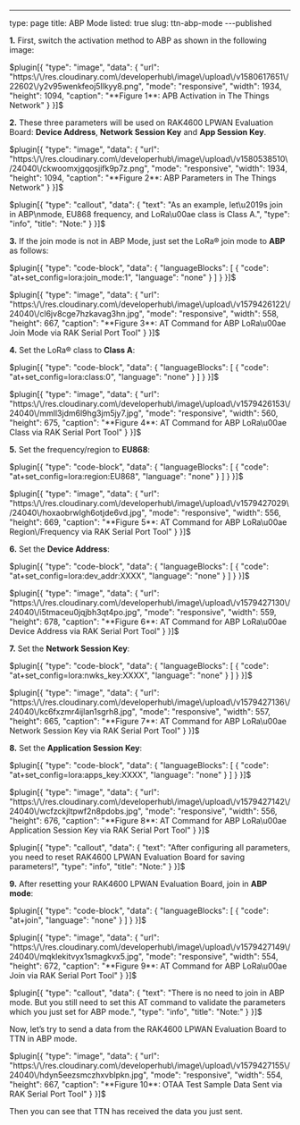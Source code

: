 ---
type: page
title: ABP Mode
listed: true
slug: ttn-abp-mode
---published

**1.** First, switch the activation method to ABP as shown in the following image:

$plugin[{
    "type": "image",
    "data": {
        "url": "https:\/\/res.cloudinary.com\/developerhub\/image\/upload\/v1580617651\/22602\/y2v95wenkfeoj5llkyy8.png",
        "mode": "responsive",
        "width": 1934,
        "height": 1094,
        "caption": "**Figure 1**: APB Activation in The Things Network"
    }
}]$

**2.** These three parameters will be used on  RAK4600 LPWAN Evaluation Board: **Device Address**, **Network Session Key** and **App Session Key**.

$plugin[{
    "type": "image",
    "data": {
        "url": "https:\/\/res.cloudinary.com\/developerhub\/image\/upload\/v1580538510\/24040\/ckwoomxjgqosjifk9p7z.png",
        "mode": "responsive",
        "width": 1934,
        "height": 1094,
        "caption": "**Figure 2**: ABP Parameters in The Things Network"
    }
}]$

$plugin[{
    "type": "callout",
    "data": {
        "text": "As an example, let\u2019s join in ABP\nmode, EU868 frequency, and LoRa\u00ae class is Class A.",
        "type": "info",
        "title": "Note:"
    }
}]$

**3.** If the join mode is
not in ABP Mode, just set the LoRa® join mode to **ABP** as follows:

$plugin[{
    "type": "code-block",
    "data": {
        "languageBlocks": [
            {
                "code": "at+set_config=lora:join_mode:1",
                "language": "none"
            }
        ]
    }
}]$

$plugin[{
    "type": "image",
    "data": {
        "url": "https:\/\/res.cloudinary.com\/developerhub\/image\/upload\/v1579426122\/24040\/cl6jv8cge7hzkavag3hn.jpg",
        "mode": "responsive",
        "width": 558,
        "height": 667,
        "caption": "**Figure 3**: AT Command for ABP LoRa\u00ae Join Mode via RAK Serial Port Tool"
    }
}]$

**4.** Set the LoRa® class to **Class A**:

$plugin[{
    "type": "code-block",
    "data": {
        "languageBlocks": [
            {
                "code": "at+set_config=lora:class:0",
                "language": "none"
            }
        ]
    }
}]$

$plugin[{
    "type": "image",
    "data": {
        "url": "https:\/\/res.cloudinary.com\/developerhub\/image\/upload\/v1579426153\/24040\/mmll3jdm6l9hg3jm5jy7.jpg",
        "mode": "responsive",
        "width": 560,
        "height": 675,
        "caption": "**Figure 4**: AT Command for ABP LoRa\u00ae Class via RAK Serial Port Tool"
    }
}]$

**5.** Set the frequency/region to **EU868**:

$plugin[{
    "type": "code-block",
    "data": {
        "languageBlocks": [
            {
                "code": "at+set_config=lora:region:EU868",
                "language": "none"
            }
        ]
    }
}]$

$plugin[{
    "type": "image",
    "data": {
        "url": "https:\/\/res.cloudinary.com\/developerhub\/image\/upload\/v1579427029\/24040\/hoxaobrwlgh6otjde6vd.jpg",
        "mode": "responsive",
        "width": 556,
        "height": 669,
        "caption": "**Figure 5**: AT Command for ABP LoRa\u00ae Region\/Frequency via RAK Serial Port Tool"
    }
}]$

**6.** Set the **Device Address**:

$plugin[{
    "type": "code-block",
    "data": {
        "languageBlocks": [
            {
                "code": "at+set_config=lora:dev_addr:XXXX",
                "language": "none"
            }
        ]
    }
}]$

$plugin[{
    "type": "image",
    "data": {
        "url": "https:\/\/res.cloudinary.com\/developerhub\/image\/upload\/v1579427130\/24040\/i5tmaceu0jqjbh3qt4po.jpg",
        "mode": "responsive",
        "width": 559,
        "height": 678,
        "caption": "**Figure 6**: AT Command for ABP LoRa\u00ae Device Address via RAK Serial Port Tool"
    }
}]$

**7.** Set the **Network Session Key**:

$plugin[{
    "type": "code-block",
    "data": {
        "languageBlocks": [
            {
                "code": "at+set_config=lora:nwks_key:XXXX",
                "language": "none"
            }
        ]
    }
}]$

$plugin[{
    "type": "image",
    "data": {
        "url": "https:\/\/res.cloudinary.com\/developerhub\/image\/upload\/v1579427136\/24040\/kc6fxzmr4ijlan1sgrh8.jpg",
        "mode": "responsive",
        "width": 557,
        "height": 665,
        "caption": "**Figure 7**: AT Command for ABP LoRa\u00ae Network Session Key via RAK Serial Port Tool"
    }
}]$

**8.** Set the **Application Session Key**:

$plugin[{
    "type": "code-block",
    "data": {
        "languageBlocks": [
            {
                "code": "at+set_config=lora:apps_key:XXXX",
                "language": "none"
            }
        ]
    }
}]$

$plugin[{
    "type": "image",
    "data": {
        "url": "https:\/\/res.cloudinary.com\/developerhub\/image\/upload\/v1579427142\/24040\/wcfzckjltpwf2n8pdobs.jpg",
        "mode": "responsive",
        "width": 556,
        "height": 676,
        "caption": "**Figure 8**: AT Command for ABP LoRa\u00ae Application Session Key via RAK Serial Port Tool"
    }
}]$

$plugin[{
    "type": "callout",
    "data": {
        "text": "After configuring all parameters, you need to reset  RAK4600 LPWAN Evaluation Board for saving parameters!",
        "type": "info",
        "title": "Note:"
    }
}]$

**9.** After resetting your  RAK4600 LPWAN Evaluation Board, join in **ABP mode**:

$plugin[{
    "type": "code-block",
    "data": {
        "languageBlocks": [
            {
                "code": "at+join",
                "language": "none"
            }
        ]
    }
}]$

$plugin[{
    "type": "image",
    "data": {
        "url": "https:\/\/res.cloudinary.com\/developerhub\/image\/upload\/v1579427149\/24040\/mqklekitvyx1smagkvx5.jpg",
        "mode": "responsive",
        "width": 554,
        "height": 672,
        "caption": "**Figure 9**: AT Command for ABP LoRa\u00ae  Join via RAK Serial Port Tool"
    }
}]$

$plugin[{
    "type": "callout",
    "data": {
        "text": "There is no need to join in ABP mode. But you still need to set this AT command to validate the parameters which you just set for ABP mode.",
        "type": "info",
        "title": "Note:"
    }
}]$

Now, let’s try to send a data from the  RAK4600 LPWAN Evaluation Board to TTN in ABP mode.

$plugin[{
    "type": "image",
    "data": {
        "url": "https:\/\/res.cloudinary.com\/developerhub\/image\/upload\/v1579427155\/24040\/hdyn5eezsmczhxvblpkn.jpg",
        "mode": "responsive",
        "width": 554,
        "height": 667,
        "caption": "**Figure 10**: OTAA Test Sample Data Sent via RAK Serial Port Tool"
    }
}]$

Then you can see that TTN has received the data you just sent.

